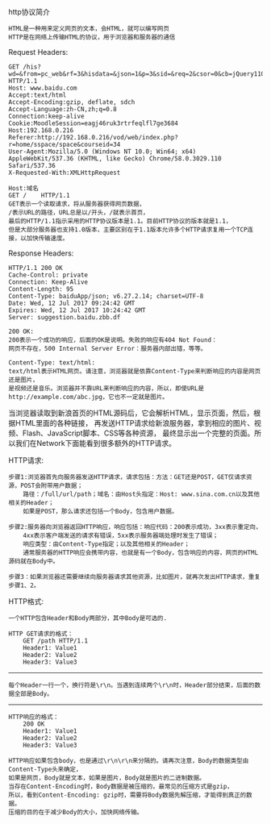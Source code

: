 http协议简介

	HTML是一种用来定义网页的文本，会HTML，就可以编写网页
	HTTP是在网络上传输HTML的协议，用于浏览器和服务器的通信
	
Request Headers:
	
	GET /his?wd=&from=pc_web&rf=3&hisdata=&json=1&p=3&sid=&req=2&csor=0&cb=jQuery110209345996483358479_1499851492927&_=1499851492928 HTTP/1.1
	Host: www.baidu.com
	Accept:text/html
	Accept-Encoding:gzip, deflate, sdch
	Accept-Language:zh-CN,zh;q=0.8
	Connection:keep-alive
	Cookie:MoodleSession=eagj46ruk3rtrfeqlfl7ge3684
	Host:192.168.0.216
	Referer:http://192.168.0.216/vod/web/index.php?r=home/sspace/space&courseid=34
	User-Agent:Mozilla/5.0 (Windows NT 10.0; Win64; x64) AppleWebKit/537.36 (KHTML, like Gecko) Chrome/58.0.3029.110 Safari/537.36
	X-Requested-With:XMLHttpRequest
	
	Host:域名
	GET /    HTTP/1.1
	GET表示一个读取请求，将从服务器获得网页数据，
	/表示URL的路径，URL总是以/开头，/就表示首页，
	最后的HTTP/1.1指示采用的HTTP协议版本是1.1。目前HTTP协议的版本就是1.1，
	但是大部分服务器也支持1.0版本，主要区别在于1.1版本允许多个HTTP请求复用一个TCP连接，以加快传输速度。

Response Headers:
	
	HTTP/1.1 200 OK
	Cache-Control: private
	Connection: Keep-Alive
	Content-Length: 95
	Content-Type: baiduApp/json; v6.27.2.14; charset=UTF-8
	Date: Wed, 12 Jul 2017 09:24:42 GMT
	Expires: Wed, 12 Jul 2017 10:24:42 GMT
	Server: suggestion.baidu.zbb.df

	200 OK:
	200表示一个成功的响应，后面的OK是说明。失败的响应有404 Not Found：
	网页不存在，500 Internal Server Error：服务器内部出错，等等。
	
	Content-Type: text/html:
	text/html表示HTML网页。请注意，浏览器就是依靠Content-Type来判断响应的内容是网页还是图片，
	是视频还是音乐。浏览器并不靠URL来判断响应的内容，所以，即使URL是http://example.com/abc.jpg，它也不一定就是图片。
	
	
当浏览器读取到新浪首页的HTML源码后，它会解析HTML，显示页面，然后，根据HTML里面的各种链接，
再发送HTTP请求给新浪服务器，拿到相应的图片、视频、Flash、JavaScript脚本、CSS等各种资源，
最终显示出一个完整的页面。所以我们在Network下面能看到很多额外的HTTP请求。
	
HTTP请求:

	步骤1:浏览器首先向服务器发送HTTP请求，请求包括：方法：GET还是POST，GET仅请求资源，POST会附带用户数据；
		路径：/full/url/path；域名：由Host头指定：Host: www.sina.com.cn以及其他相关的Header；
		如果是POST，那么请求还包括一个Body，包含用户数据。
	
	步骤2:服务器向浏览器返回HTTP响应，响应包括：响应代码：200表示成功，3xx表示重定向，
		4xx表示客户端发送的请求有错误，5xx表示服务器端处理时发生了错误；
		响应类型：由Content-Type指定；以及其他相关的Header；
		通常服务器的HTTP响应会携带内容，也就是有一个Body，包含响应的内容，网页的HTML源码就在Body中。
	
	步骤3：如果浏览器还需要继续向服务器请求其他资源，比如图片，就再次发出HTTP请求，重复步骤1、2。
	
HTTP格式:
	
	一个HTTP包含Header和Body两部分，其中Body是可选的.
	
	HTTP GET请求的格式：
		GET /path HTTP/1.1
		Header1: Value1
		Header2: Value2
		Header3: Value3
************************************************************************************************
	每个Header一行一个，换行符是\r\n。当遇到连续两个\r\n时，Header部分结束，后面的数据全部是Body。
************************************************************************************************
	HTTP响应的格式：
		200 OK
		Header1: Value1
		Header2: Value2
		Header3: Value3
	
	HTTP响应如果包含body，也是通过\r\n\r\n来分隔的。请再次注意，Body的数据类型由Content-Type头来确定，
	如果是网页，Body就是文本，如果是图片，Body就是图片的二进制数据。
	当存在Content-Encoding时，Body数据是被压缩的，最常见的压缩方式是gzip，
	所以，看到Content-Encoding: gzip时，需要将Body数据先解压缩，才能得到真正的数据。
	压缩的目的在于减少Body的大小，加快网络传输。
	
	
	
	
	
	
	
	
	